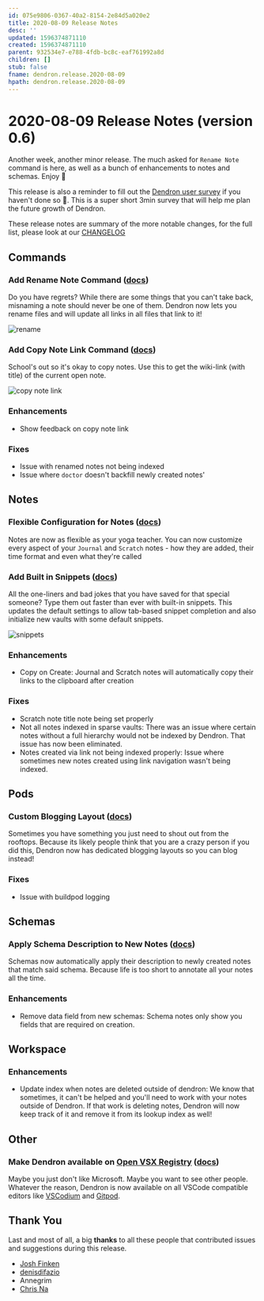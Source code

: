 ```yaml
---
id: 075e9806-0367-40a2-8154-2e84d5a020e2
title: 2020-08-09 Release Notes
desc: ''
updated: 1596374871110
created: 1596374871110
parent: 932534e7-e788-4fdb-bc8c-eaf761992a8d
children: []
stub: false
fname: dendron.release.2020-08-09
hpath: dendron.release.2020-08-09
---
```

# 2020-08-09 Release Notes (version 0.6)

Another week, another minor release. The much asked for `Rename Note` command is here, as well as a bunch of enhancements to notes and schemas. Enjoy 🌱

This release is also a reminder to fill out the [Dendron user survey](https://forms.gle/PPqe2axvwEmpXj4v5) if you haven't done so 🙏. This is a super short 3min survey that will help me plan the future growth of Dendron.

These release notes are summary of the more notable changes, for the full list, please look at our [CHANGELOG](https://github.com/dendronhq/dendron/blob/master/CHANGELOG.md)

## Commands

### Add Rename Note Command ([docs](https://www.dendron.so/notes/eea2b078-1acc-4071-a14e-18299fc28f47.html#rename-note))

Do you have regrets? While there are some things that you can't take back, misnaming a note should never be one of them. Dendron now lets you rename files and will update all links in all files that link to it!

![rename](https://foundation-prod-assetspublic53c57cce-8cpvgjldwysl.s3-us-west-2.amazonaws.com/assets/images/command-rename.gif)

### Add Copy Note Link Command ([docs](https://www.dendron.so/notes/eea2b078-1acc-4071-a14e-18299fc28f47.html#copy-note-link))

School's out so it's okay to copy notes. Use this to get the wiki-link (with title) of the current open note.

![copy note link](https://foundation-prod-assetspublic53c57cce-8cpvgjldwysl.s3-us-west-2.amazonaws.com/assets/images/command.copy-link.gif)

### Enhancements

- Show feedback on copy note link 

### Fixes

- Issue with renamed notes not being indexed 
- Issue where `doctor` doesn't backfill newly created notes'

## Notes

### Flexible Configuration for Notes ([docs](https://www.dendron.so/notes/5c213aa6-e4ba-49e8-85c5-1bdcb33ce202.html#configuration))

Notes are now as flexible as your yoga teacher. You can now customize every aspect of your `Journal` and `Scratch` notes - how they are added, their time format and even what they're called

### Add Built in Snippets ([docs](https://www.dendron.so/notes/9eca1992-7540-4d9d-97fb-328b27748b2c.html))

All the one-liners and bad jokes that you have saved for that special someone? Type them out faster than ever with built-in snippets. This updates the default settings to allow tab-based snippet completion and also initialize new vaults with some default snippets. 

![snippets](https://foundation-prod-assetspublic53c57cce-8cpvgjldwysl.s3-us-west-2.amazonaws.com/assets/images/tab-autocomplete.gif)

### Enhancements

- Copy on Create: Journal and Scratch notes will automatically copy their links to the clipboard after creation

### Fixes

- Scratch note title note being set properly 
- Not all notes indexed in sparse vaults: There was an issue where certain notes without a full hierarchy would not be indexed by Dendron. That issue has now been eliminated.
- Notes created via link not being indexed properly: Issue where sometimes new notes created using link navigation wasn't being indexed. 

## Pods

### Custom Blogging Layout ([docs](https://www.dendron.so/notes/4c0ef322-3006-405c-9a66-3134dd9649a5.html#blogging))

Sometimes you have something you just need to shout out from the rooftops. Because its likely people think that you are a crazy person if you did this, Dendron now has dedicated blogging layouts so you can blog instead! 

### Fixes

- Issue with buildpod logging 

## Schemas

### Apply Schema Description to New Notes ([docs](https://www.dendron.so/notes/c5e5adde-5459-409b-b34d-a0d75cbb1052.html#desc))

Schemas now automatically apply their description to newly created notes that match said schema. Because life is too short to annotate all your notes all the time. 

### Enhancements

- Remove data field from new schemas: Schema notes only show you fields that are required on creation. 

## Workspace

### Enhancements

- Update index when notes are deleted outside of dendron: We know that sometimes, it can't be helped and you'll need to work with your notes outside of Dendron. If that work is deleting notes, Dendron will now keep track of it and remove it from its lookup index as well!

## Other

### Make Dendron available on [Open VSX Registry](https://open-vsx.org/) ([docs](https://dendron.so/notes/9134f160-31a6-4ab0-a640-1fce466f9526.html#open-vsx))

Maybe you just don't like Microsoft. Maybe you want to see other people. Whatever the reason, Dendron is now available on all VSCode compatible editors like [VSCodium](https://vscodium.com/) and [Gitpod](https://www.gitpod.io/).

## Thank You

Last and most of all, a big **thanks** to all these people that contributed issues and suggestions during this release.

- [Josh Finken](https://github.com/jfinken)
- [denisdifazio](https://github.com/denisdifazio)
- Annegrim
- [Chris Na](https://github.com/buxel)

